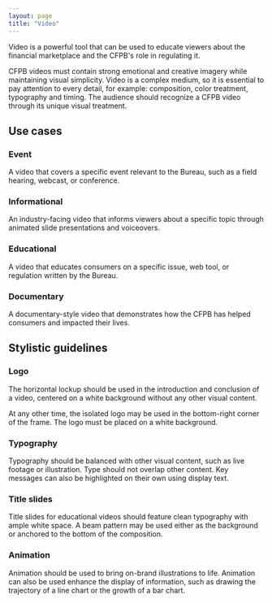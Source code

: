 ```yaml
---
layout: page
title: "Video"
---
```


Video is a powerful tool that can be used to educate viewers about the financial marketplace and the CFPB's role in regulating it.

CFPB videos must contain strong emotional and creative imagery while maintaining visual simplicity. Video is a complex medium, so it is essential to pay attention to every detail, for example: composition, color treatment, typography and timing. The audience should recognize a CFPB video through its unique visual treatment.

## Use cases

### Event

A video that covers a specific event relevant to the Bureau, such as a field hearing, webcast, or conference.

### Informational

An industry-facing video that informs viewers about a specific topic through animated slide presentations and voiceovers.

### Educational

A video that educates consumers on a specific issue, web tool, or regulation written by the Bureau.

### Documentary

A documentary-style video that demonstrates how the CFPB has helped consumers and impacted their lives.

## Stylistic guidelines

### Logo

The horizontal lockup should be used in the introduction and conclusion of a video, centered on a white background without any other visual content.

At any other time, the isolated logo may be used in the bottom-right corner of the frame. The logo must be placed on a white background.

### Typography

Typography should be balanced with other visual content, such as live footage or illustration. Type should not overlap
other content. Key messages can also be highlighted on their own using display text.

### Title slides

Title slides for educational videos should feature clean typography with ample white space. A beam pattern may be used either as the background or anchored to the bottom of the composition.

### Animation

Animation should be used to bring on-brand illustrations to life. Animation can also be used enhance the display of information, such as drawing the trajectory of a line chart or the growth of a bar chart.
